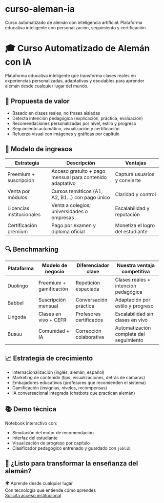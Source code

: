 # curso-aleman-ia
Curso automatizado de alemán con inteligencia artificial. Plataforma educativa inteligente con personalización, seguimiento y certificación.
# 🎓 Curso Automatizado de Alemán con IA

Plataforma educativa inteligente que transforma clases reales en experiencias personalizadas, adaptativas y escalables para aprender alemán desde cualquier lugar del mundo.

## 🧩 Propuesta de valor

- Basado en clases reales, no frases aisladas  
- Detecta intención pedagógica (explicación, práctica, evaluación)  
- Recomendaciones personalizadas por nivel, estilo y progreso  
- Seguimiento automático, visualización y certificación  
- Refuerzo visual con imágenes y gráficas por capítulo

## 💼 Modelo de ingresos

| Estrategia               | Descripción                                                  | Ventajas                        |
|--------------------------|--------------------------------------------------------------|---------------------------------|
| Freemium + suscripción   | Acceso gratuito + pago mensual para contenido adaptativo     | Captura usuarios y convierte   |
| Venta por módulos        | Cursos temáticos (A1, A2, B1…) con pago único                | Claridad y control              |
| Licencias institucionales| Venta a colegios, universidades o empresas                   | Escalabilidad y reputación      |
| Certificación premium    | Pago por examen y diploma oficial                            | Monetiza el logro del estudiante|

## 🔍 Benchmarking

| Plataforma | Modelo de negocio         | Diferenciador clave         | Nuestra ventaja competitiva                     |
|------------|---------------------------|-----------------------------|--------------------------------------------------|
| Duolingo   | Freemium + gamificación   | Repetición espaciada        | Clases reales + intención pedagógica             |
| Babbel     | Suscripción mensual       | Conversación práctica       | Adaptación por estilo y progreso                 |
| Lingoda    | Clases en vivo + CEFR     | Profesores certificados     | Escalabilidad sin clases en vivo                 |
| Busuu      | Comunidad + IA            | Corrección colaborativa     | Automatización completa del seguimiento          |

## 📈 Estrategia de crecimiento

- Internacionalización (inglés, alemán, español)  
- Marketing de contenido (tips, visualizaciones, detrás de cámaras)  
- Embajadores educativos (profesores que recomienden el sistema)  
- Gamificación (insignias, niveles, recompensas)  
- IA conversacional integrada (chatbots que practican alemán)

## 📚 Demo técnica

Notebook interactivo con:
- Simulación del motor de recomendación
- Interfaz del estudiante
- Visualización de progreso por capítulo
- Clasificador pedagógico entrenado y guardado con `joblib`

## 📣 ¿Listo para transformar la enseñanza del alemán?

🌍 Aprende desde cualquier lugar  
Con tecnología que entiende cómo aprendes  
[Solicita acceso institucional](mailto:intercambio.ca@gmail.com)
